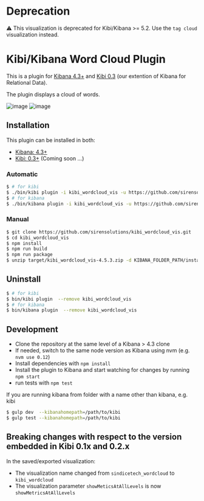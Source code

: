 # Deprecation

:warning: This visualization is deprecated for Kibi/Kibana >= 5.2. Use the `tag cloud` visualization instead.

# Kibi/Kibana Word Cloud Plugin    

This is a plugin for [Kibana 4.3+](https://www.elastic.co/products/kibana) and [Kibi 0.3](http://siren.solutions/kibi) (our extention of Kibana for Relational Data).

The plugin displays a cloud of words.

![image](img/wordcloud.png)
![image](img/wordcloud-config.png)

## Installation

This plugin can be installed in both:
 
 * [Kibana: 4.3+](https://www.elastic.co/downloads/past-releases/kibana-4-3-0)
 * [Kibi: 0.3+](https://siren.solutions/kibi) (Coming soon ...)

### Automatic

```sh
$ # for kibi
$ ./bin/kibi plugin -i kibi_wordcloud_vis -u https://github.com/sirensolutions/kibi_wordcloud_vis/raw/4.5.3/target/kibi_wordcloud_vis-4.5.3.zip
$ # for kibana 
$ ./bin/kibana plugin -i kibi_wordcloud_vis -u https://github.com/sirensolutions/kibi_wordcloud_vis/raw/4.5.3/target/kibi_wordcloud_vis-4.5.3.zip
```

### Manual

```sh
$ git clone https://github.com/sirensolutions/kibi_wordcloud_vis.git
$ cd kibi_wordcloud_vis
$ npm install
$ npm run build
$ npm run package
$ unzip target/kibi_wordcloud_vis-4.5.3.zip -d KIBANA_FOLDER_PATH/installedPlugins/
```

## Uninstall

```sh
$ # for kibi
$ bin/kibi plugin  --remove kibi_wordcloud_vis
$ # for kibana
$ bin/kibana plugin  --remove kibi_wordcloud_vis
```

## Development

- Clone the repository at the same level of a Kibana > 4.3 clone
- If needed, switch to the same node version as Kibana using nvm 
  (e.g. `nvm use 0.12`)
- Install dependencies with `npm install`
- Install the plugin to Kibana and start watching for changes by running 
  `npm start`
- run tests with `npm test`

If you are running kibana from folder with a name other than kibana, e.g. kibi

```sh
$ gulp dev  --kibanahomepath=/path/to/kibi
$ gulp test --kibanahomepath=/path/to/kibi
```

## Breaking changes with respect to the version embedded in Kibi 0.1x and 0.2.x

In the saved/exported visualization:

- The visualization name changed from `sindicetech_wordcloud` to `kibi_wordcloud`
- The visualization parameter `showMeticsAtAllLevels` is now `showMetricsAtAllLevels`
